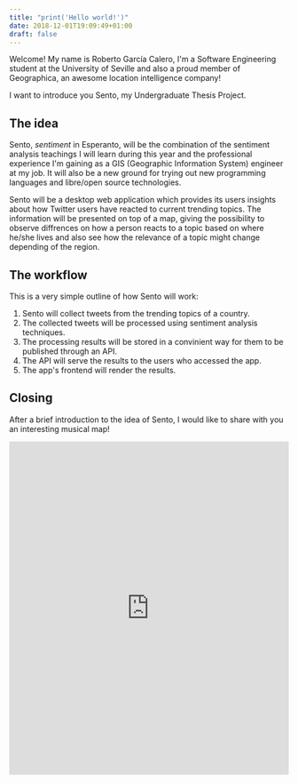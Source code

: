 ```yaml
---
title: "print('Hello world!')"
date: 2018-12-01T19:09:49+01:00
draft: false
---
```


Welcome! My name is Roberto García Calero, I'm a Software
Engineering student at the University of Seville and also a proud member
of Geographica, an awesome location intelligence company!

I want to introduce you Sento, my Undergraduate Thesis Project.

## The idea

Sento, _sentiment_ in Esperanto, will be the combination of the sentiment
analysis teachings I will learn during this year and the professional
experience I'm gaining as a GIS (Geographic Information System)
engineer at my job. It will also be a new ground for trying out new
programming languages and libre/open source technologies.

Sento will be a desktop web application which provides its users
insights about how Twitter users have reacted to current trending
topics. The information will be presented on top of a map, giving
the possibility to observe diffrences on how a person reacts to a topic
based on where he/she lives and also see how the relevance of a topic
might change depending of the region.

## The workflow

This is a very simple outline of how Sento will work:

1. Sento will collect tweets from the trending topics of a country.
2. The collected tweets will be processed using sentiment analysis techniques.
3. The processing results will be stored in a convinient way for them to be
published through an API.
4. The API will serve the results to the users who accessed the app.
5. The app's frontend will render the results.

## Closing

After a brief introduction to the idea of Sento, I would like to share with
you an interesting musical map!

<iframe src="https://spotifymaps.github.io/musicalcities/" width="100%" height="600" frameborder="0"></iframe>
